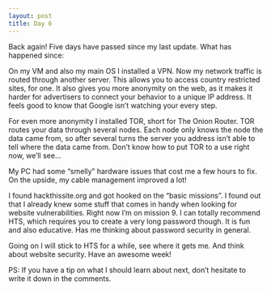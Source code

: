 ```yaml
---
layout: post
title: Day 6
---
```


Back again! Five days have passed since my last update. What has happened since:

On my VM and also my main OS I installed a VPN. Now my network traffic is routed through another server. This allows you to access country restricted sites, for one. It also gives you more anonymity on the web, as it makes it harder for advertisers to connect your behavior to a unique IP address. It feels good to know that Google isn’t watching your every step.

For even more anonymity I installed TOR, short for The Onion Router. TOR routes your data through several nodes. Each node only knows the node the data came from, so after several turns the server you address isn’t able to tell where the data came from. Don’t know how to put TOR to a use right now, we’ll see…

My PC had some “smelly” hardware issues that cost me a few hours to fix. On the upside, my cable management improved a lot!

I found hackthissite.org and got hooked on the “basic missions”. I found out that I already knew some stuff that comes in handy when looking for website vulnerabilities. Right now I’m on mission 9. I can totally recommend HTS, which requires you to create a very long password though. It is fun and also educative. Has me thinking about password security in general.

Going on I will stick to HTS for a while, see where it gets me. And think about website security. Have an awesome week!

PS: If you have a tip on what I should learn about next, don’t hesitate to write it down in the comments.
